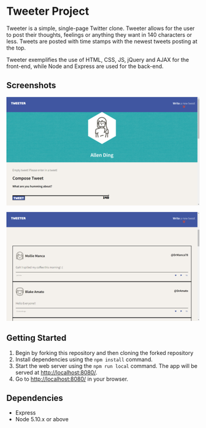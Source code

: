# Tweeter Project

Tweeter is a simple, single-page Twitter clone. Tweeter allows for the user to post their thoughts, feelings or anything they want in 140 characters or less. Tweets are posted with time stamps with the newest tweets posting at the top. 

Tweeter exemplifies the use of HTML, CSS, JS, jQuery and AJAX for the front-end, while Node and Express are used for the back-end.

## Screenshots
!["Trying to post an empty tweet"](https://github.com/xAllenDing/tweeter/blob/master/docs/Empty%20Tweet.png?raw=true)

!["New tweets posted"](https://github.com/xAllenDing/tweeter/blob/master/docs/New%20Tweets.png?raw=true)


## Getting Started

1. Begin by forking this repository and then cloning the forked repository
2. Install dependencies using the `npm install` command.
3. Start the web server using the `npm run local` command. The app will be served at <http://localhost:8080/>.
4. Go to <http://localhost:8080/> in your browser.

## Dependencies

- Express
- Node 5.10.x or above
